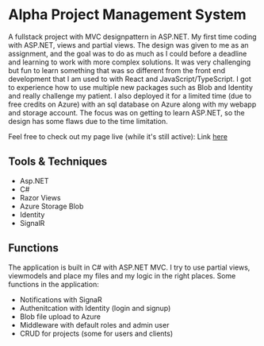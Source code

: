 # Alpha Project Management System
A fullstack project with MVC designpattern in ASP.NET. My first time coding with ASP.NET, views and partial views. The design was given to me as an assignment, and the goal was to do as much as I could before a deadline and learning to work with more complex solutions. It was very challenging but fun to learn something that was so different from the front end development that I am used to with React and JavaScript/TypeScript. I got to experience how to use multiple new packages such as Blob and Identity and really challenge my patient. I also deployed it for a limited time (due to free credits on Azure) with an sql database on Azure along with my webapp and storage account. The focus was on getting to learn ASP.NET, so the design has some flaws due to the time limitation. 

Feel free to check out my page live (while it's still active):
Link [here](https://petraelgemyr-aspnet-webapp.azurewebsites.net/auth/login?ReturnUrl=%2Fadmin%2Foverview)

## Tools & Techniques
- Asp.NET
- C#
- Razor Views
- Azure Storage Blob
- Identity
- SignalR

## Functions
The application is built in C# with ASP.NET MVC. I try to use partial views, viewmodels and place my files and my logic in the right places. Some functions in the application:
- Notifications with SignaR
- Authenitcation with Identity (login and signup)
- Blob file upload to Azure
- Middleware with default roles and admin user
- CRUD for projects (some for users and clients)

